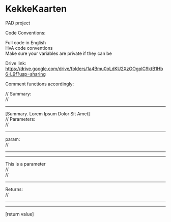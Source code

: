 # KekkeKaarten
PAD project


Code Conventions:

Full code in English<br />
HvA code conventions<br />
Make sure your variables are private if they can be<br />

Drive link: https://drive.google.com/drive/folders/1a4Bmu0oLdKU2XzOOgplC9ktB1Hb6-L9f?usp=sharing

Comment functions accordingly:

// Summary:<br />
// <hr />[Summary. Lorem Ipsum Dolor Sit Amet]<br />
// Parameters:<br />
// <hr />param:<br />
// <hr /><hr />This is a parameter<br />
//<br />
// <hr />Returns:<br />
// <hr /><hr />[return value]<br />
